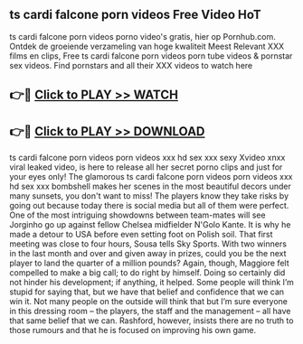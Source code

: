 ## ts cardi falcone porn videos Free Video HoT 

ts cardi falcone porn videos porno video's gratis, hier op Pornhub.com. Ontdek de groeiende verzameling van hoge kwaliteit Meest Relevant XXX films en clips,
Free ts cardi falcone porn videos porn tube videos & pornstar sex videos. Find pornstars and all their XXX videos to watch here


## 👉🔴 [Click to PLAY >> WATCH](http://us.freeplayer.one?title=ts_cardi_falcone_porn_videos&ref=16D)

## 👉🔴 [Click to PLAY >> DOWNLOAD](http://us.freeplayer.one?title=ts_cardi_falcone_porn_videos&ref=16D)


ts cardi falcone porn videos porn videos xxx hd sex xxx sexy Xvideo xnxx viral leaked video, is here to release all her secret porno clips and just for your eyes only! The glamorous ts cardi falcone porn videos porn videos xxx hd sex xxx bombshell makes her scenes in the most beautiful decors under many sunsets, you don't want to miss! The players know they take risks by going out because today there is social media but all of them were perfect. One of the most intriguing showdowns between team-mates will see Jorginho go up against fellow Chelsea midfielder N'Golo Kante. It is why he made a detour to USA before even setting foot on Polish soil. That first meeting was close to four hours, Sousa tells Sky Sports. With two winners in the last month and over and given away in prizes, could you be the next player to land the quarter of a million pounds? Again, though, Maggiore felt compelled to make a big call; to do right by himself. Doing so certainly did not hinder his development; if anything, it helped. Some people will think I’m stupid for saying that, but we have that belief and confidence that we can win it. Not many people on the outside will think that but I’m sure everyone in this dressing room – the players, the staff and the management – all have that same belief that we can. Rashford, however, insists there are no truth to those rumours and that he is focused on improving his own game.